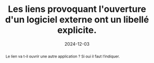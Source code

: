 ---
title: Les liens provoquant l'ouverture d'un logiciel externe ont un libellé  explicite. 
abstract: Le lien va t-il ouvrir une autre application&nbsp;? Si oui il faut l’indiquer.
categories: 
    - "Liens"
agrege: O4139-E046
opquast: '4 139'
indiceebook: '046'
description: "Règle n°46"
before: "045"
weight: "46"
after: "047"
actif: '1'
layout: rules
date:  2024-12-03
tags: 
    - "Utilisabilité"
    - "Accessibilité"
objectif: 
    - "Permettre d’anticiper l’ouverture d’une autre application en cas de clic"
Meo: 
    - "Rédiger le lien de manière explicite. Par exemple pour un lien mailto&nbsp;: “Envoyer un mail” plutôt que “Contactez-nous”."
Controle: 
    - "Controle Dans chaque page contenant des hyperliens, vérifier que les liens ouvrant une autre application sont rédigés de façon explicite"
epubcheck: 
ace: 
humancheck: true
ReadiumGoToolkit: 
Source: 
    - "Opquast"
Referentiel: 
    - ""
steps: 
    - "Projet éditorial"
---